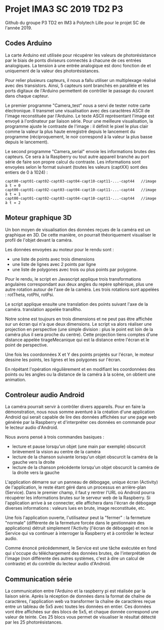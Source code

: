 # Projet IMA3 SC 2019 TD2 P3

Github du groupe P3 TD2 en IM3 à Polytech Lille pour le projet SC de l'année 2019.

## Codes Arduino

La carte Arduino est utilisée pour récupérer les valeurs de photorésistance par le biais de ponts diviseurs connectés à chacune de ces entrées analogiques. La tension à une entrée analogique est donc fonction de et uniquement de la valeur des photorésistances.

Pour relier plusieurs capteurs, il nous a fallu utiliser un multiplexage réalisé avec des transistors. Ainsi, 5 capteurs sont branchés en parallèle et les ports digitaux de l'Arduino permettent de contrôler le passage du courant dans chaque capteur.

Le premier programme "Camera_test" nous a servi de tester notre carte électronique. Il transmet une visualisation avec des caractères ASCII de l'image reconstituée par l'Arduino. Le texte ASCII représentant l'image est envoyé à l'ordinateur par liaison série. Pour une meilleure visualisation, la programme ajuste le contraste de l'image : il définit le pixel le plus clair comme la valeur la plus haute enregistré depuis le lancement du programme (réciproquement, le noir correspond à la valeur la plus basse depuis le lancement).

Le second programme "Camera_serial" envoie les informations brutes des capteurs. Ce sera à la Raspberry ou tout autre appareil branché au port série de faire son propre calcul du contraste. Les informations sont envoyées selon le format suivant (toutes les valeurs (captXX) sont des entiers de 0 à 1024) :

    capt00-capt01-capt02-capt03-capt04-capt10-capt11-...-capt44   //image à t = 0
    capt00-capt01-capt02-capt03-capt04-capt10-capt11-...-capt44   //image à t = 1
    capt00-capt01-capt02-capt03-capt04-capt10-capt11-...-capt44   //image à t = 2

## Moteur graphique 3D

Un bon moyen de visualisation des données reçues de la caméra est un graphique en 3D. De cette manière, on pourrait théoriquement visualiser le profil de l'objet devant la caméra.

Les données envoyées au moteur pour le rendu sont :

* une liste de points avec trois dimensions
* une liste de lignes avec 2 points par ligne
* une liste de polygones avec trois ou plus points par polygone.

Pour le rendu, le script en Javascript applique trois transformations angulaires correspondant aux deux angles du repère sphérique, plus une autre rotation autour de l'axe de la caméra. Les trois rotations sont appelées : rotTheta, rotPhi, rotPsi.

Le script applique ensuite une translation des points suivant l'axe de la caméra. translation appelée transRho.

Notre scène est toujours en trois dimensions et ne peut pas être affichée sur un écran qui n'a que deux dimensions. Le script va alors réaliser une projection en perspective (une simple division : plus le point est loin de la caméra plus il sera proche du centre). Cette projection tiens comptes d'une distance appelée tirageMecanique qui est la distance entre l'écran et le point de perspective.

Une fois les coordonnées X et Y des points projetés sur l'écran, le moteur dessine les points, les lignes et les polygones sur l'écran.

En répétant l'opération régulièrement et en modifiant les coordonnées des points ou les angles ou la distance de la caméra à la scène, on obtient une animation.

## Controleur audio Android

La caméra pourrait servir à contrôler divers appareils. Pour en faire la démonstration, nous nous somme aventuré à la création d'une application Android qui serait capable de lire des données affichées sur une page web générée par la Raspberry et d'interpréter ces données en commande pour le lecteur audio d'Android.

Nous avons pensé à trois commandes basiques :

* lecture et pause lorsqu'un objet (une main par exemple) obscurcit brièvement la vision au centre de la caméra
* lecture de la chanson suivante lorsqu'un objet obscurcit la caméra de la gauche vers la droite
* lecture de la chanson précédente lorsqu'un objet obscurcit la caméra de la droite vers la gauche

L'application démarre sur un panneau de débogage, unique écran (Activity) de l'application, le reste étant géré dans un processus en arrière-plan (Service). Dans le premier champ, il faut y rentrer l'URL où Android pourra récupérer les informations brutes sur le serveur web de la Raspberry. Si l'application arrive à se connecter, elle affichera dans l'écran de débogage diverses informations : valeurs lues en brute, image reconstituée, etc.

Une fois l'application ouverte, l'utilisateur peut la "fermer" : la fermeture "normale" (différente de la fermeture forcée dans le gestionnaire des applications) détruit simplement l'Activity (l'écran de débogage) et non le Service qui va continuer à interroger la Raspberry et à contrôler le lecteur audio.

Comme énoncé précédemment, le Service est une tâche exécutée en fond qui s'occupe du téléchargement des données brutes, de l'interprétation de l'image (non différente des autres systèmes, c'est à dire un calcul de contraste) et du contrôle du lecteur audio d'Android.

## Communication série

La communication entre l'Arduino et la raspberry pi est réalisée par la liaison série. Après la réception de données dans la format de chaîne de caractères, l'application web va transformer la chaîne de caractères reçue entre un tableau de 5x5 avec toutes les données en entier. Ces données vont être affichées sur des blocs de 5x5, et chaque donnée correspond une valeur de teinte. Ces 25 blocs vous permet de visualiser le résultat détecté par les 25 photorésistances. 
